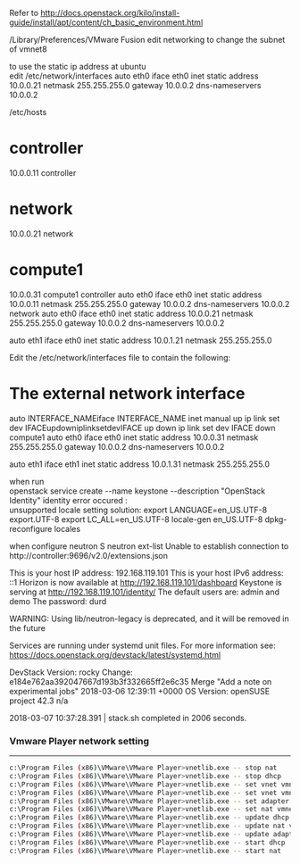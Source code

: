 Refer to http://docs.openstack.org/kilo/install-guide/install/apt/content/ch_basic_environment.html

/Library/Preferences/VMware Fusion 
 edit networking to change the subnet of vmnet8

to use the static ip address at ubuntu  
 edit /etc/network/interfaces 
 auto eth0 
 iface eth0 inet static 
 address 10.0.0.21 
 netmask 255.255.255.0 
 gateway 10.0.0.2 
 dns-nameservers 10.0.0.2

/etc/hosts

# controller

10.0.0.11       controller

# network

10.0.0.21       network

# compute1

10.0.0.31       compute1 
 controller 
 auto eth0 
 iface eth0 inet static 
 address 10.0.0.11 
 netmask 255.255.255.0 
 gateway 10.0.0.2 
 dns-nameservers 10.0.0.2 
 network 
 auto eth0 
 iface eth0 inet static 
 address 10.0.0.21 
 netmask 255.255.255.0 
 gateway 10.0.0.2 
 dns-nameservers 10.0.0.2

auto eth1 
 iface eth0 inet static 
 address 10.0.1.21 
 netmask 255.255.255.0

Edit the /etc/network/interfaces file to contain the following:

# The external network interface

auto INTERFACE_NAMEiface INTERFACE_NAME inet manual 
        up ip link set dev IFACEupdowniplinksetdevIFACE up          down ip link set dev IFACE down 
 compute1 
 auto eth0 
 iface eth0 inet static 
 address 10.0.0.31 
 netmask 255.255.255.0 
 gateway 10.0.0.2 
 dns-nameservers 10.0.0.2

auto eth1 
 iface eth1 inet static 
 address 10.0.1.31 
 netmask 255.255.255.0

when run  
 openstack service create   --name keystone --description "OpenStack Identity" identity 
 error occured :  
 unsupported locale setting 
 solution: 
 export LANGUAGE=en_US.UTF-8 
 export.UTF-8 
 export LC_ALL=en_US.UTF-8 
 locale-gen en_US.UTF-8 
 dpkg-reconfigure locales

when configure neutron S 
 neutron ext-list 
 Unable to establish connection to http://controller:9696/v2.0/extensions.json

This is your host IP address: 192.168.119.101 
 This is your host IPv6 address: ::1 
 Horizon is now available at http://192.168.119.101/dashboard 
 Keystone is serving at http://192.168.119.101/identity/ 
 The default users are: admin and demo 
 The password: durd

WARNING: 
 Using lib/neutron-legacy is deprecated, and it will be removed in the future

Services are running under systemd unit files. 
 For more information see: 
 https://docs.openstack.org/devstack/latest/systemd.html

DevStack Version: rocky 
 Change: e184e762aa392047667d193b3f332665ff2e6c35 Merge "Add a note on experimental jobs" 2018-03-06 12:39:11 +0000 
 OS Version: openSUSE project 42.3 n/a

2018-03-07 10:37:28.391 | stack.sh completed in 2006 seconds.

### Vmware Player network setting

------

 

```bash
c:\Program Files (x86)\VMware\VMware Player>vnetlib.exe -- stop nat
c:\Program Files (x86)\VMware\VMware Player>vnetlib.exe -- stop dhcp
c:\Program Files (x86)\VMware\VMware Player>vnetlib.exe -- set vnet vmnet8 mask 255.255.255.0
c:\Program Files (x86)\VMware\VMware Player>vnetlib.exe -- set vnet vmnet8 addr 10.0.2.0
c:\Program Files (x86)\VMware\VMware Player>vnetlib.exe -- set adapter vmnet8 addr 10.0.2.2
c:\Program Files (x86)\VMware\VMware Player>vnetlib.exe -- set nat vmnet8 internalipaddr 10.0.2.254
c:\Program Files (x86)\VMware\VMware Player>vnetlib.exe -- update dhcp vmnet8
c:\Program Files (x86)\VMware\VMware Player>vnetlib.exe -- update nat vmnet8
c:\Program Files (x86)\VMware\VMware Player>vnetlib.exe -- update adapter vmnet8
c:\Program Files (x86)\VMware\VMware Player>vnetlib.exe -- start dhcp
c:\Program Files (x86)\VMware\VMware Player>vnetlib.exe -- start nat
```